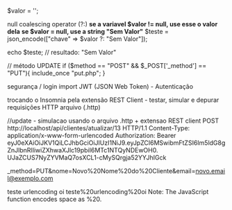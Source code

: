 $valor = '';

null coalescing operator (?:)
**se a variavel $valor != null, use esse o valor dela**
**se $valor = null, use a string "Sem Valor"**
$teste = json_encode(["chave" => $valor ?: "Sem Valor"]);

echo $teste; // resultado: "Sem Valor"

// método UPDATE
if ($method == "POST" && $\_POST['_method'] == "PUT"){
include_once "put.php";
}

segurança / login
import JWT (JSON Web Token) - Autenticação

trocando o Insomnia pela extensão REST Client - testar, simular e depurar requisições HTTP
arquivo (.http)

//update - simulacao usando o arquivo .http + extensao REST client
POST http://localhost/api/clientes/atualizar/13 HTTP/1.1
Content-Type: application/x-www-form-urlencoded
Authorization: Bearer eyJ0eXAiOiJKV1QiLCJhbGciOiJIUzI1NiJ9.eyJpZCI6MSwibmFtZSI6Im5ldG8gZnJlbnRlIiwiZXhwaXJlc19pbiI6MTc1NTQyNDEwOH0.
UJaZCUS7NyZYVMaQ7osXCL1-cMySQrgja52YYJhIGck

\_method=PUT&nome=Novo%20Nome%20do%20Cliente&email=novo.email@exemplo.com

teste urlencoding oi
teste%20urlencoding%20oi
Note: The JavaScript function encodes space as %20.
